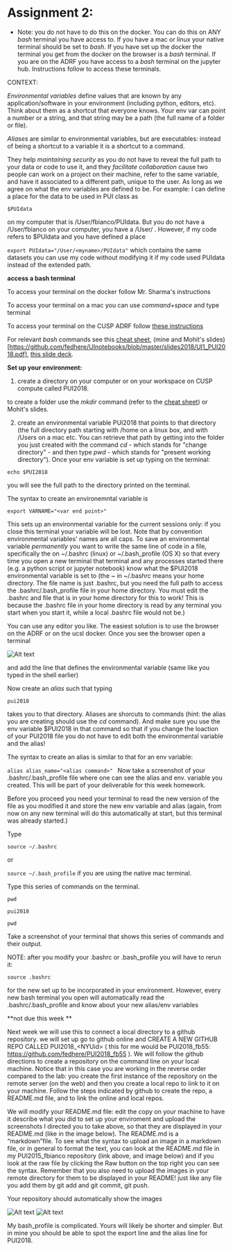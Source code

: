 # Assignment 2: 

* Note: you do not have to do this on the docker. You can do this on ANY *bash* terminal you have access to. If you have a mac or linux your native terminal should be set to *bash*. If you have set up the docker the terminal you get from the docker on the browser is a *bash* terminal. If you are on the ADRF you have access to a *bash* terminal on the jupyter hub. Instructions follow to access these terminals.

CONTEXT:

*Environmental variables* define values that are known by any application/software in your environment (including python, editors, etc). Think about them as a shortcut that everyone knows. Your env var can point a number or a string, and that string may be a path (the full name of a folder or file).

*Aliases* are similar to environmental variables, but are executables: instead of being a shortcut to a variable it is a shortcut to a command.

They help *maintaining security* as you do not have to reveal the full path to your data or code to use it, and they *facilitate collaboration* cause two people can work on a project on their machine, refer to the same variable, and have it associated to a different path, unique to the user. As long as we agree on what the env variables are defined to be. For example: I can define a place for the data to be used in PUI class as 

```$PUIdata```

on my computer that is /User/fbianco/PUIdata. But you do not have a /User/fbianco on your computer, you have a /User/<yourname> . However, if my code refers to $PUIdata and you have defined a place
  
```export PUIdata="/User/<myname>/PUIdata"``` which contains the same datasets you can use my code without modifying it if my code used PUIdata instead of the extended path.

**access a bash terminal**

To access your terminal on the docker follow Mr. Sharma's instructions

To access your terminal on a mac you can use *command+space* and type terminal

To access your terminal on the CUSP ADRF follow [these instructions](http://cusp.adrf.cloud/terminal)

For relevant *bash* commands see this [cheat sheet](https://github.com/fedhere/UInotebooks/blob/master/BashCommands.md), (mine and Mohit's slides) [https://github.com/fedhere/UInotebooks/blob/master/slides2018/UI1_PUI2018.pdf], [this slide deck](https://speakerdeck.com/62gerente/bash-introduction).

**Set up your environment:**

1. create a directory on your computer or on your workspace on CUSP compute called PUI2018. 

to create a folder use the *mkdir* command (refer to the [cheat sheet](https://github.com/fedhere/UInotebooks/blob/master/BashCommands.md)) or Mohit's slides.


2. create an environmental variable PUI2018 that points to that directory (the full directory path starting with /home on a linux box, and with /Users on a mac etc. You can retrieve that path by getting into the folder you just created with the command *cd*  - which stands for "change directory" - and then type *pwd* - which stands for "present working directory"). Once your env variable is set up typing on the terminal:

```
echo $PUI2018
```

you will see the full path to the directory printed on the terminal. 

The syntax to create an environemntal variable is 

```export VARNAME="<var end point>" ```

This sets up an environmental variable for the current sessions only: if you close this terminal your variable will be lost. Note that by convention environmental variables' names are all caps. To save an environmental variable *permanently* you want to write the same line of code in a file, specifically the on  ~/.bashrc (linux) or ~/.bash_profile (OS X) so that every time you open a new terminal that terminal and any processes started there (e.g. a python script or jupyter notebook) know what the $PUI2018 environmental variable is set to (the ~ in ~/.bashrc means your home directory. The file name is just .bashrc, but you need the full path to access the .bashrc/.bash_profile file in your home directory. You must edit the .bashrc and file that is in your home directory for this to work! This is because the .bashrc file in your home directory is read by any terminal you start when you start it, while a local .bashrc file would not be.) 

You can use any editor you like. The easiest solution is to use the browser on the ADRF or on the ucsl docker. Once you see the browser open a terminal 

![Alt text](screenShots/terminal.png)
    
and add the line that defines the environmental variable (same like you typed in the shell earlier)


Now create an *alias* such that typing 

```
pui2018
```

takes you to that directory. Aliases are shorcuts to commands (hint: the alias you are creating should use the *cd* command). And make sure you use the env variable $PUI2018 in that command so that if you change the loaction of your PUI2018 file you do not have to edit both the environmental variable and the alias! 

The syntax to create an alias is similar to that for an env variable:

```alias alias_name="<alias command>" ```
Now take a screenshot of your .bashrc/.bash_profile file where one can see the alias and env. variable you created. This will be part of your deliverable for this week homework.

Before you proceed you need your terminal to read the new version of the file as you modified it and store the new env variable and alias (again, from now on any new terminal will do this automatically at start, but this terminal was already started.)

Type

```source ~/.bashrc``` 

or 

```source ~/.bash_profile``` if you are using the native mac terminal.

Type this series of commands on the terminal. 

``` 
pwd

pui2018

pwd
```
Take a screenshot of your terminal that shows this series of commands and their output. 

NOTE: after you modify your .bashrc or .bash_profile you will have to rerun it: 
```
source .bashrc 
```

for the new set up to be incorporated in your environment. However, every new bash terminal you open will automatically read the .bashrc/.bash_profile and know about your new alias/env variables


**not due this week **

Next week we will use this to connect a local directory to a github repository. we will set up go to github online and CREATE A NEW GITHUB REPO CALLED PUI2018_\<NYUid\> ( this for me would be PUI2018_fb55: https://github.com/fedhere/PUI2018_fb55 ). We will follow the github directions to create a repository on the command line on your local machine.  Notice that in this case you are working in the reverse order compared to the lab: you create the first instance of the repository on the remote server (on the web) and then you create a local repo to link to it on your machine. Follow the steps indicated by github to create the repo, a README.md file, and to link the online and local repos. 

We will modify your README.md file: edit the copy on your machine to have it describe what you did to set up your enviroment and upload the screenshots I directed you to take above, so that they are displayed in your README.md (like in the image below). The README.md is a “markdown”file. To see what the syntax to upload an image in a markdown file, or in general to format the text, you can look at the README.md file in my PUI2015_fbianco repository (link above, and image below) and if you look at the raw file by clicking the Raw button on the top right you can see the syntax. 
Remember that you also need to upload the images in your remote directory for them to be displayed in your README! just like any file you add them by git add and git commit, git push.

Your repository should automatically show the images 

![Alt text](screenShots/setup_env.png)
![Alt text](screenShots/fbianco_bash.png)

My bash_profile is complicated. Yours will likely be shorter and simpler. But in mine you should be able to spot the export line and the alias line for PUI2018.



